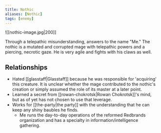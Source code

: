 ```yaml
---
title: Nothic
aliases: [Nothic]
tags: [enemy]
---
```

![[nothic-image.jpg|200]]

Through a telepathic misunderstanding, answers to the name "Me." The nothic is a mutated and corrupted mage with telepathic powers and a piercing, necrotic gaze. He is very agile and fights with his claws as well.

## Relationships
- Hated [[glasstaff|Glasstaff]] because he was responsible for 'acquiring' this creature. It is unclear whether the mage contributed to the nothic's creation or simply assumed the role of its master at a later point.
- Learned a secret from [[rowan-chokrotsk|Rowan Chokrotsk]]'s mind, but as of yet has not chosen to use that leverage.
- Works for [[the-party|the party]] with the understanding that he can keep any shiny baubles he finds.
	- Me runs the day-to-day operations of the reformed Redbrands organization and has a specialty in information/intelligence gathering.